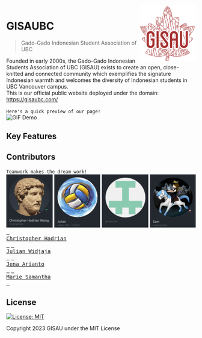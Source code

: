 <img src="client/src/assets/gisau-logo/gisau.png" align="right" width="150" height="150"/>

# GISAUBC

> Gado-Gado Indonesian Student Association of UBC

Founded in early 2000s, the Gado-Gado Indonesian Students Association of UBC (GISAU) exists to create an open, close-knitted and connected community which exemplifies the signature Indonesian warmth and welcomes the diversity of Indonesian students in UBC Vancouver campus.
<br/>
This is our official public website deployed under the domain: https://gisaubc.com/
<br/>

`Here's a quick preview of our page!`
<br/>
![GIF Demo](client/src/assets/ReadMe/demo_preview.gif)

## Key Features

## Contributors

`Teamwork makes the dream work!`
<br/>
![Contributors Profile](client/src/assets/ReadMe/contributors.png)
[<kbd> <br> Christopher Hadrian <br> </kbd>](https://github.com/chrishadrian)
[<kbd> <br> Julian Widjaja <br> </kbd>](https://github.com/Julian-UBC)
[<kbd> <br> Jena Arianto <br> </kbd>](https://github.com/jenaarianto)
[<kbd> <br> Marie Samantha <br> </kbd>](https://github.com/msamanthaf)

## License

[![License: MIT](https://img.shields.io/badge/License-MIT-yellow.svg)](https://opensource.org/licenses/MIT)

Copyright 2023 GISAU under the MIT License
